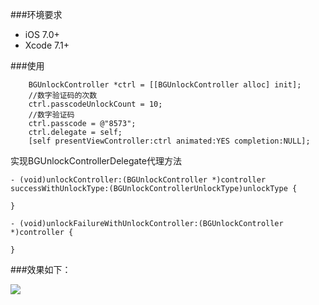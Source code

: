 ###环境要求
* iOS 7.0+
* Xcode 7.1+

###使用

```
    BGUnlockController *ctrl = [[BGUnlockController alloc] init];
    //数字验证码的次数
    ctrl.passcodeUnlockCount = 10;
    //数字验证码
    ctrl.passcode = @"8573";
    ctrl.delegate = self;
    [self presentViewController:ctrl animated:YES completion:NULL];
```

实现BGUnlockControllerDelegate代理方法

```
- (void)unlockController:(BGUnlockController *)controller successWithUnlockType:(BGUnlockControllerUnlockType)unlockType {

}

- (void)unlockFailureWithUnlockController:(BGUnlockController *)controller {

}
```

###效果如下：

![](http://ww1.sinaimg.cn/large/7746cd07jw1eyfp8y4qnpg207b0cznc9.gif)